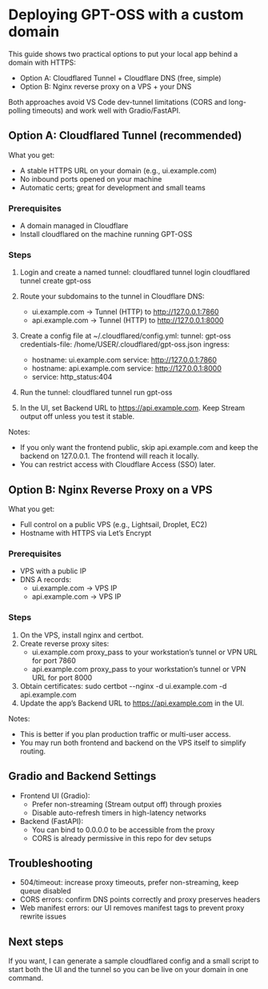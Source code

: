# Deploying GPT-OSS with a custom domain

This guide shows two practical options to put your local app behind a domain with HTTPS:

- Option A: Cloudflared Tunnel + Cloudflare DNS (free, simple)
- Option B: Nginx reverse proxy on a VPS + your DNS

Both approaches avoid VS Code dev-tunnel limitations (CORS and long-polling timeouts) and work well with Gradio/FastAPI.

## Option A: Cloudflared Tunnel (recommended)

What you get:
- A stable HTTPS URL on your domain (e.g., ui.example.com)
- No inbound ports opened on your machine
- Automatic certs; great for development and small teams

### Prerequisites
- A domain managed in Cloudflare
- Install cloudflared on the machine running GPT-OSS

### Steps
1. Login and create a named tunnel:
   cloudflared tunnel login
   cloudflared tunnel create gpt-oss

2. Route your subdomains to the tunnel in Cloudflare DNS:
   - ui.example.com -> Tunnel (HTTP) to http://127.0.0.1:7860
   - api.example.com -> Tunnel (HTTP) to http://127.0.0.1:8000

3. Create a config file at ~/.cloudflared/config.yml:
   tunnel: gpt-oss
   credentials-file: /home/USER/.cloudflared/gpt-oss.json
   ingress:
     - hostname: ui.example.com
       service: http://127.0.0.1:7860
     - hostname: api.example.com
       service: http://127.0.0.1:8000
     - service: http_status:404

4. Run the tunnel:
   cloudflared tunnel run gpt-oss

5. In the UI, set Backend URL to https://api.example.com. Keep Stream output off unless you test it stable.

Notes:
- If you only want the frontend public, skip api.example.com and keep the backend on 127.0.0.1. The frontend will reach it locally.
- You can restrict access with Cloudflare Access (SSO) later.

## Option B: Nginx Reverse Proxy on a VPS

What you get:
- Full control on a public VPS (e.g., Lightsail, Droplet, EC2)
- Hostname with HTTPS via Let’s Encrypt

### Prerequisites
- VPS with a public IP
- DNS A records:
  - ui.example.com -> VPS IP
  - api.example.com -> VPS IP

### Steps
1. On the VPS, install nginx and certbot.
2. Create reverse proxy sites:
   - ui.example.com proxy_pass to your workstation’s tunnel or VPN URL for port 7860
   - api.example.com proxy_pass to your workstation’s tunnel or VPN URL for port 8000
3. Obtain certificates:
   sudo certbot --nginx -d ui.example.com -d api.example.com
4. Update the app’s Backend URL to https://api.example.com in the UI.

Notes:
- This is better if you plan production traffic or multi-user access.
- You may run both frontend and backend on the VPS itself to simplify routing.

## Gradio and Backend Settings
- Frontend UI (Gradio):
  - Prefer non-streaming (Stream output off) through proxies
  - Disable auto-refresh timers in high-latency networks
- Backend (FastAPI):
  - You can bind to 0.0.0.0 to be accessible from the proxy
  - CORS is already permissive in this repo for dev setups

## Troubleshooting
- 504/timeout: increase proxy timeouts, prefer non-streaming, keep queue disabled
- CORS errors: confirm DNS points correctly and proxy preserves headers
- Web manifest errors: our UI removes manifest tags to prevent proxy rewrite issues

## Next steps
If you want, I can generate a sample cloudflared config and a small script to start both the UI and the tunnel so you can be live on your domain in one command.
